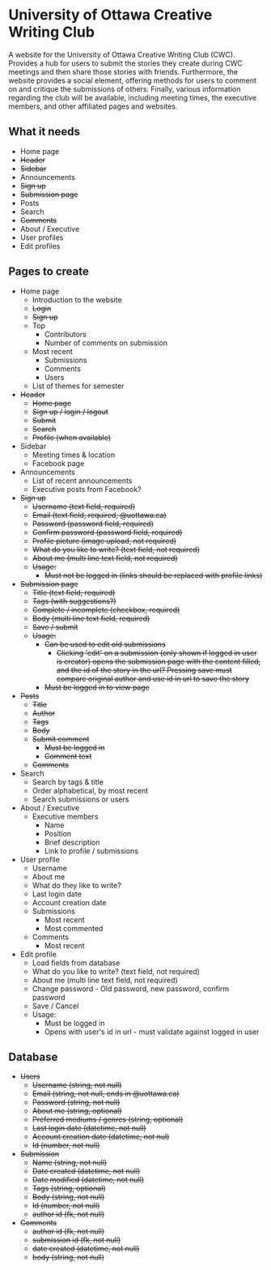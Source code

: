 # University of Ottawa Creative Writing Club

A website for the University of Ottawa Creative Writing Club (CWC). Provides a hub for users to submit the stories they create during CWC meetings and then share those stories with friends. Furthermore, the website provides a social element, offering methods for users to comment on and critique the submissions of others. Finally, various information regarding the club will be available, including meeting times, the executive members, and other affiliated pages and websites.

## What it needs

* Home page
* ~~Header~~
* ~~Sidebar~~
* Announcements
* ~~Sign up~~
* ~~Submission page~~
* Posts
* Search
* ~~Comments~~
* About / Executive
* User profiles
* Edit profiles

## Pages to create

* Home page
  * Introduction to the website
  * ~~Login~~
  * ~~Sign up~~
  * Top
    * Contributors
    * Number of comments on submission
  * Most recent
    * Submissions
    * Comments
    * Users
  * List of themes for semester
* ~~Header~~
  * ~~Home page~~
  * ~~Sign up / login / logout~~
  * ~~Submit~~
  * ~~Search~~
  * ~~Profile (when available)~~
* Sidebar
  * Meeting times & location
  * Facebook page
* Announcements
  * List of recent announcements
  * Executive posts from Facebook?
* ~~Sign up~~
  * ~~Username (text field, required)~~
  * ~~Email (text field, required, @uottawa.ca)~~
  * ~~Password (password field, required)~~
  * ~~Confirm password (password field, required)~~
  * ~~Profile picture (image upload, not required)~~
  * ~~What do you like to write? (text field, not required)~~
  * ~~About me (multi line text field, not required)~~
  * ~~Usage:~~
    * ~~Must not be logged in (links should be replaced with profile links)~~
* ~~Submission page~~
  * ~~Title (text field, required)~~
  * ~~Tags (with suggestions?)~~
  * ~~Complete / incomplete (checkbox, required)~~
  * ~~Body (multi line text field, required)~~
  * ~~Save / submit~~
  * ~~Usage:~~
    * ~~Can be used to edit old submissions~~
      * ~~Clicking 'edit' on a submission (only shown if logged in user is creator) opens the submission page with the content filled, and the id of the story in the url? Pressing save must compare original author and use id in url to save the story~~
    * ~~Must be logged in to view page~~
* ~~Posts~~
  * ~~Title~~
  * ~~Author~~
  * ~~Tags~~
  * ~~Body~~
  * ~~Submit comment~~
    * ~~Must be logged in~~
    * ~~Comment text~~
  * ~~Comments~~
* Search
  * Search by tags & title
  * Order alphabetical, by most recent
  * Search submissions or users
* About / Executive
  * Executive members
    * Name
    * Position
    * Brief description
    * Link to profile / submissions
* User profile
  * Username
  * About me
  * What do they like to write?
  * Last login date
  * Account creation date
  * Submissions
    * Most recent
    * Most commented
  * Comments
    * Most recent
* Edit profile
  * Load fields from database
  * What do you like to write? (text field, not required)
  * About me (multi line text field, not required)
  * Change password - Old password, new password, confirm password
  * Save / Cancel
  * Usage:
    * Must be logged in
    * Opens with user's id in url - must validate against logged in user

## Database

* ~~Users~~
  * ~~Username (string, not null)~~
  * ~~Email (string, not null, ends in @uottawa.ca)~~
  * ~~Password (string, not null)~~
  * ~~About me (string, optional)~~
  * ~~Preferred mediums / genres (string, optional)~~
  * ~~Last login date (datetime, not null)~~
  * ~~Account creation date (datetime, not nul)~~
  * ~~Id (number, not null)~~
* ~~Submission~~
  * ~~Name (string, not null)~~
  * ~~Date created (datetime, not null)~~
  * ~~Date modified (datetime, not null)~~
  * ~~Tags (string, optional)~~
  * ~~Body (string, not null)~~
  * ~~Id (number, not null)~~
  * ~~author id (fk, not null)~~
* ~~Comments~~
  * ~~author id (fk, not null)~~
  * ~~submission id (fk, not null)~~
  * ~~date created (datetime, not null)~~
  * ~~body (string, not null)~~
